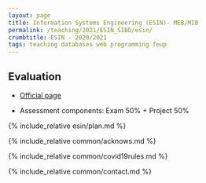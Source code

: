 ```yaml
---
layout: page
title: Information Systems Engineering (ESIN)- MEB/MIB
permalink: /teaching/2021/ESIN_SIBD/esin/
crumbtitle: ESIN - 2020/2021
tags: teaching databases web programming feup
---
```


## Evaluation

- [Official page](https://sigarra.up.pt/feup/pt/ucurr_geral.ficha_uc_view?pv_ocorrencia_id=455514)

- Assessment components: Exam 50% + Project 50%

{% include_relative esin/plan.md %}

{% include_relative common/acknows.md %}

{% include_relative common/covid19rules.md %}

{% include_relative common/contact.md %}

